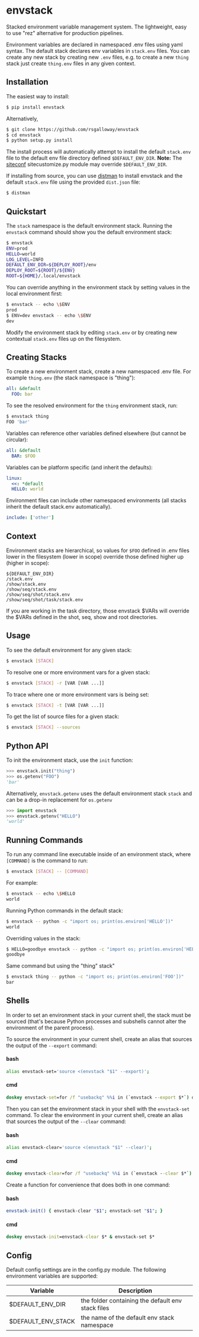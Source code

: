 envstack
========

Stacked environment variable management system. The lightweight, easy to use
"rez" alternative for production pipelines.

Environment variables are declared in namespaced .env files using yaml syntax.
The default stack declares env variables in `stack.env` files. You can create
any new stack by creating new `.env` files, e.g. to create a new `thing` stack
just create `thing.env` files in any given context.

## Installation

The easiest way to install:

```bash
$ pip install envstack
```

Alternatively,

```bash
$ git clone https://github.com/rsgalloway/envstack
$ cd envstack
$ python setup.py install
```

The install process will automatically attempt to install the default
`stack.env` file to the default env file directory defined `$DEFAULT_ENV_DIR`.
**Note:** The [siteconf](https://github.com/rsgalloway/siteconf)
sitecustomize.py module may override `$DEFAULT_ENV_DIR`.

If installing from source, you can use
[distman](https://github.com/rsgalloway/distman) to
install envstack and the default `stack.env` file using the provided
`dist.json` file:

```bash
$ distman
```

## Quickstart

The `stack` namespace is the default environment stack. Running the `envstack`
command should show you the default environment stack:

```bash
$ envstack
ENV=prod
HELLO=world
LOG_LEVEL=INFO
DEFAULT_ENV_DIR=${DEPLOY_ROOT}/env
DEPLOY_ROOT=${ROOT}/${ENV}
ROOT=${HOME}/.local/envstack
```

You can override anything in the environment stack by setting values in the
local environment first:

```bash
$ envstack -- echo \$ENV
prod
$ ENV=dev envstack -- echo \$ENV
dev
```

Modify the environment stack by editing `stack.env` or by creating new
contextual `stack.env` files up on the filesystem.

## Creating Stacks

To create a new environment stack, create a new namespaced .env file.
For example `thing.env` (the stack namespace is "thing"):

```yaml
all: &default
  FOO: bar
```

To see the resolved environment for the `thing` environment stack, run:

```bash
$ envstack thing
FOO 'bar'
```

Variables can reference other variables defined elsewhere (but cannot be
circular):

```yaml
all: &default
  BAR: $FOO
```

Variables can be platform specific (and inherit the defaults):

```yaml
linux:
  <<: *default
  HELLO: world
```

Environment files can include other namespaced environments (all stacks inherit
the default stack.env automatically).

```yaml
include: ['other']
```

## Context

Environment stacks are hierarchical, so values for `$FOO` defined in .env files
lower in the filesystem (lower in scope) override those defined higher up
(higher in scope):

```
${DEFAULT_ENV_DIR}
/stack.env
/show/stack.env
/show/seq/stack.env
/show/seq/shot/stack.env
/show/seq/shot/task/stack.env
```

If you are working in the task directory, those envstack $VARs will override the
$VARs defined in the shot, seq, show and root directories.

## Usage

To see the default environment for any given stack:

```bash
$ envstack [STACK]
```

To resolve one or more environment vars for a given stack:

```bash
$ envstack [STACK] -r [VAR [VAR ...]]
```

To trace where one or more environment vars is being set:

```bash
$ envstack [STACK] -t [VAR [VAR ...]]
```

To get the list of source files for a given stack:

```bash
$ envstack [STACK] --sources
```

## Python API

To init the environment stack, use the `init` function:

```python
>>> envstack.init("thing")
>>> os.getenv("FOO")
'bar'
```

Alternatively, `envstack.getenv` uses the default environment stack `stack` and
can be a drop-in replacement for `os.getenv` 

```python
>>> import envstack
>>> envstack.getenv("HELLO")
'world'
```

## Running Commands

To run any command line executable inside of an environment stack, where
`[COMMAND]` is the command to run:

```bash
$ envstack [STACK] -- [COMMAND]
```

For example:

```bash 
$ envstack -- echo \$HELLO
world
```

Running Python commands in the default stack:

```bash
$ envstack -- python -c "import os; print(os.environ['HELLO'])"
world
```

Overriding values in the stack:

```bash
$ HELLO=goodbye envstack -- python -c "import os; print(os.environ['HELLO'])"
goodbye
```

Same command but using the "thing" stack"

```bash
$ envstack thing -- python -c "import os; print(os.environ['FOO'])"
bar
```

## Shells

In order to set an environment stack in your current shell, the stack must be
sourced (that's because Python processes and subshells cannot alter the
environment of the parent process).

To source the environment in your current shell, create an alias that sources
the output of the `--export` command:

#### bash
```bash
alias envstack-set='source <(envstack "$1" --export)';
```

#### cmd
```cmd
doskey envstack-set=for /f "usebackq" %%i in (`envstack --export $*`) do %%i
```

Then you can set the environment stack in your shell with the `envstack-set`
command. To clear the environment in your current shell, create an alias that
sources the output of the `--clear` command:

#### bash
```bash
alias envstack-clear='source <(envstack "$1" --clear)';
```

#### cmd
```cmd
doskey envstack-clear=for /f "usebackq" %%i in (`envstack --clear $*`) do %%i
```

Create a function for convenience that does both in one command:

#### bash
```bash
envstack-init() { envstack-clear "$1"; envstack-set "$1"; }
```

#### cmd
```cmd
doskey envstack-init=envstack-clear $* & envstack-set $*
```

## Config

Default config settings are in the config.py module. The following environment
variables are supported:

| Variable            | Description |
|---------------------|-------------|
| $DEFAULT_ENV_DIR    | the folder containing the default env stack files |
| $DEFAULT_ENV_STACK  | the name of the default env stack namespace |
